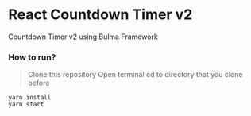 # React Countdown Timer v2

Countdown Timer v2 using Bulma Framework

### How to run?

> Clone this repository
> Open terminal
> cd to directory that you clone before
```
yarn install
yarn start
```
